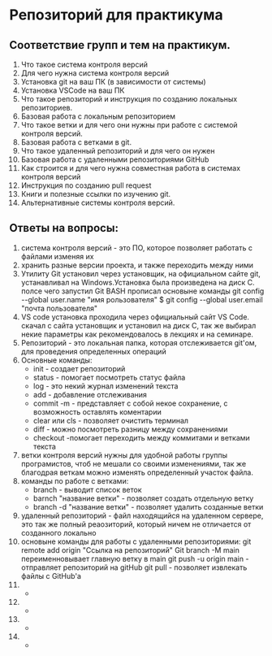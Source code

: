 # Репозиторий для практикума
## Соответствие групп и тем на практикум.

1. Что такое система контроля версий
2. Для чего нужна система контроля версий
3. Установка git на ваш ПК (в зависимости от системы)
4. Установка VSCode на ваш ПК
5. Что такое репозиторий и инструкция по созданию локальных репозиториев.
6. Базовая работа с локальным репозиторием
7. Что такое ветки и для чего они нужны при работе с системой контроля версий.
8. Базовая работа с ветками в git.
9. Что такое удаленный репозиторий и для чего он нужен
10. Базовая работа с удаленными репозиториями GitHub
11. Как строится и для чего нужна совместная работа в системах контроля версий
12. Инструкция по созданию pull request
13. Книги и полезные ссылки по изучению git.
14. Альтернативные системы контроля версий.

## Ответы на вопросы:

1. система контроля версий - это ПО, которое позволяет работать с файлами изменяя их
2. хранить разные версии проекта, и также переходить между ними
3. Утилиту Git установил через установщик, на официальном сайте git, устанавливал на Windows.Установка была произведена на диск C.
    полсе чего  запустил Git BASH прописал основыне команды git config --global user.name "имя рользователя"
    $ git config --global user.email "почта пользователя"
4. VS code установка проходила через официальный сайт VS Code. скачал с сайта установщик и установил на диск C, так же выбирал некие параметры как рекомендовалось в лекциях и на семинаре.
5. Репозиторий - это локальная папка, которая отслеживается git'ом, для проведения определенных операций
6. Основные команды:
   * init - создает репозиторий
    * status - помогает посмотреть статус файла
    * log - это некий журнал изменений текста
    * add - добавление отслеживания
    * commit -m - представляет с собой некое сохранение, с возможность оставлять коментарии
    * clear или  cls - позволяет очистить терминал
    * diff - можно посмотреть разницу между сохранениями
    * checkout -помогает переходить между коммитами и ветками текста
7. ветки контроля версий нужны для удобной работы группы програмистов, чтоб не мешали со своими изменениями, так же благодрая веткам можно изменять определенный участок файла.
8. команды по работе с ветками:
    * branch - выводит список веток
    * barnch "название ветки" - позволяет создать отдельную ветку
    * branch -d "название ветки" - позволяет удалить созданные ветки
9. удаленный репозиторий - файл находящийся на удаленном сервере, это так же полный реаозиторий, который ничем не отличается от созданного локально
10. основыне команды для работы с удаленными репозиториями:
    git remote add origin "Ссылка на репозиторий"
    Git branch -M main переименновывает главную ветку в main
    git push -u origin main - отправляет репозиторий на gitHub
    git pull - позволяет извлекать файлы с GitHub'а
11. -
12. -
13. -
14. -